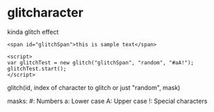 # glitcharacter
kinda glitch effect
~~~~
<span id="glitchSpan">this is sample text</span>

<script>
var glitchTest = new glitch("glitchSpan", "random", "#aA!");
glitchTest.start();
</script>
~~~~

glitch(id, index of character to glitch or just "random", mask)


masks:
#: Numbers
a: Lower case
A: Upper case
!: Special characters
